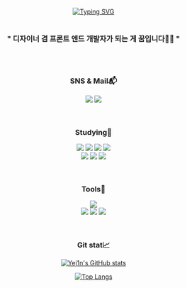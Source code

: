 <div align = "center">
  <br>
<a href="https://git.io/typing-svg"><img src="https://readme-typing-svg.demolab.com?font=Fira+Code&size=30&pause=1000&color=8B89CC&center=true&vCenter=true&width=435&lines=Hello%2C+I'm+Yejin;Desinger;Front-end+developer" alt="Typing SVG" /></a>
<br><br>
<h3 align = "center" > " 디자이너 겸 프론트 엔드 개발자가 되는 게 꿈입니다🤭💕 " </h3>
<br><br>
<h3 align = "center" >SNS & Mail📬</h3> 
<p align = "center" >
<img src="https://img.shields.io/badge/skdskdrla-E4405F?style=flat-square&logo=Instagram&logoColor=white"></a>
<img src="https://img.shields.io/badge/hraniee0312@gmail.com-EA4335?style=flat-square&logo=Gmail&logoColor=white"></a>
</p>
<br>
<h3 align = "center" >Studying📒</h3> 
<p align = "center" >
<img src="https://img.shields.io/badge/HTML-E34F26?style=flat-square&logo=HTML5&logoColor=white">
<img src="https://img.shields.io/badge/CSS3-1572B6?style=flat-square&logo=CSS3&logoColor=white">
<img src="https://img.shields.io/badge/JavaScript-F7DF1E?style=flat-square&logo=JavaScript&logoColor=white">
<img src="https://img.shields.io/badge/C-A8B9CC?style=flat-square&logo=C&logoColor=white">
<br>
<img src="https://img.shields.io/badge/Java-FB540B?style=flat-square&logo=Java&logoColor=white">
<img src="https://img.shields.io/badge/Spring-6DB33F?style=flat-square&logo=Spring&logoColor=white">
<img src="https://img.shields.io/badge/React-61DAFB?style=flat-square&logo=React&logoColor=white">
</p>
<br>
<h3 align = "center" >Tools🔧</h3>
<p align = "center" >
<img src="https://img.shields.io/badge/Visual Studio Code-007ACC?style=flat-square&logo=VisualStudioCode&logoColor=white">
<br>
<img src="https://img.shields.io/badge/Git-F05032?style=flat-square&logo=Git&logoColor=white">
<img src="https://img.shields.io/badge/Github-181717?style=flat-square&logo=GitHub&logoColor=white">
<img src="https://img.shields.io/badge/Intellij-000000?style=flat-square&logo=Intellij IDEA&logoColor=white">
</p>
<br>
<div align = "center" ><h3>Git stat📈</h3></div>

[![Yej1n's GitHub stats](https://github-readme-stats.vercel.app/api?username=Yej1n&theme=calm)](https://github.com/Yej1n/github-readme-stats)

[![Top Langs](https://github-readme-stats.vercel.app/api/top-langs/?username=Yej1n&layout=compact&theme=gruvbox)](https://github.com/Yej1n/github-readme-stats)
